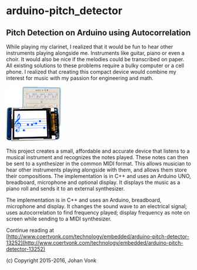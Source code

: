 # arduino-pitch_detector
## Pitch Detection on Arduino using Autocorrelation

While playing my clarinet, I realized that it would be fun to hear other instruments playing alongside me. Instruments like guitar, piano or even a choir. It would also be nice if the melodies could be transcribed on paper. All existing solutions to these problems require a bulky computer or a cell phone. I realized that creating this compact device would combine my interest for music with my passion for engineering and math.

![Image](media/icon.jpg)

This project creates a small, affordable and accurate device that listens to a musical instrument and recognizes the notes played. These notes can then be sent to a synthesizer in the common MIDI format. This allows musician to hear other instruments playing alongside with them, and allows them store their compositions.
The implementation is in C++ and uses an Arduino UNO, breadboard, microphone and optional display.  It displays the music as a piano roll and sends it to an external synthesizer.

The implementation is in C++ and uses an Arduino, breadboard, microphone and display.  It changes the sound wave to an electrical signal; uses autocorrelation to find frequency played; display frequency as note on screen while sending to a MIDI synthesizer.

Continue reading at [http://www.coertvonk.com/technology/embedded/arduino-pitch-detector-13252](http://www.coertvonk.com/technology/embedded/arduino-pitch-detector-13252)

(c) Copyright 2015-2016, Johan Vonk
